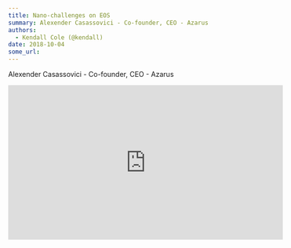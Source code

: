 ```yaml
---
title: Nano-challenges on EOS
summary: Alexender Casassovici - Co-founder, CEO - Azarus
authors:
  - Kendall Cole (@kendall)
date: 2018-10-04
some_url: 
---
```


Alexender Casassovici - Co-founder, CEO - Azarus

<div align="center"><iframe width="560" height="315" src="https://www.youtube.com/embed/NY0msgcHg1s" frameborder="0" allow="encrypted-media" allowfullscreen></iframe></div>
